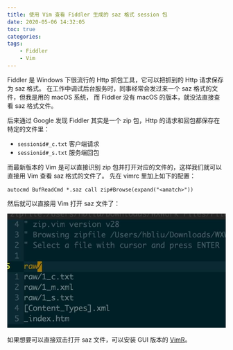 ```yaml
---
title: 使用 Vim 查看 Fiddler 生成的 saz 格式 session 包
date: 2020-05-06 14:32:05
toc: true
categories:
tags:
    - Fiddler
    - Vim
---
```


Fiddler 是 Windows 下很流行的 Http 抓包工具，它可以把抓到的 Http 请求保存为 saz 格式。
在工作中调试后台服务时，同事经常会发过来一个 saz 格式的文件，但我是用的 macOS 系统，
而 Fiddler 没有 macOS 的版本，就没法直接查看 saz 格式文件。

后来通过 Google 发现 Fiddler 其实是一个 zip 包，Http 的请求和回包都保存在特定的文件里：

* `sessionid#_c.txt` 客户端请求
* `sessionid#_s.txt` 服务端回包

而最新版本的 Vim 是可以直接识别 zip 包并打开对应的文件的，这样我们就可以直接用 Vim 查看 saz 格式的文件了。
先在 vimrc 里加上如下的配置：

```vim
autocmd BufReadCmd *.saz call zip#Browse(expand("<amatch>"))
```

然后就可以直接用 Vim 打开 saz 文件了：

![](/img/posts/0f6a442b6a5d380493489cec0ff34d15-1588749137.jpg)

如果想要可以直接双击打开 saz 文件，可以安装 GUI 版本的 [VimR](https://github.com/qvacua/vimr)。

<!--more-->

